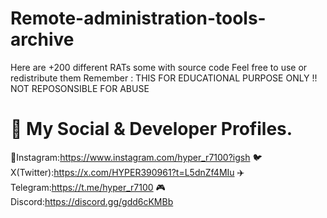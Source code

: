 # Remote-administration-tools-archive
Here are +200 different RATs some with source code 
Feel free to use or redistribute them
Remember : THIS FOR EDUCATIONAL PURPOSE ONLY !! NOT REPOSONSIBLE FOR ABUSE
 
# 🔗 My Social & Developer Profiles.   

📸Instagram:https://www.instagram.com/hyper_r7100?igsh
🐦
X(Twitter):https://x.com/HYPER390961?t=L5dnZf4MIu
✈️
Telegram:https://t.me/hyper_r7100
🎮
Discord:https://discord.gg/gdd6cKMBb





